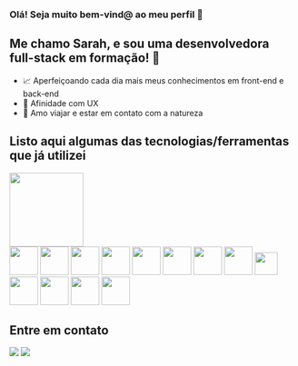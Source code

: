 ### Olá! Seja muito bem-vind@ ao meu perfil 👋

## Me chamo Sarah, e sou uma desenvolvedora full-stack em formação! :rocket:
- :chart_with_upwards_trend: Aperfeiçoando cada dia mais meus conhecimentos em front-end e back-end
- :pushpin: Afinidade com UX
- :cherry_blossom: Amo viajar e estar em contato com a natureza

## Listo aqui algumas das tecnologias/ferramentas que já utilizei
<div>
  <img height="130em" style="margin-rigth: 15px;" src="https://github-readme-stats.vercel.app/api/top-langs/?username=SarahBezerra&layout=compact&langs_count=7&theme=dracula"/>

  <div style="display: inline_block;">
    <img src="https://img.icons8.com/color/48/000000/javascript--v1.png" width="50px"/>
    <img src="https://img.icons8.com/color/48/000000/html-5--v1.png" width="50px"/>
    <img src="https://img.icons8.com/color/48/000000/css3.png" width="50px"/>
    <img src="https://img.icons8.com/ultraviolet/80/000000/react--v1.png" width="50px"/>
    <img src="https://img.icons8.com/fluency/2x/typescript.png" width="50px">
    <img src="https://img.icons8.com/fluency/48/000000/node-js.png" width="50px"/>
    <img src="https://img.icons8.com/color/48/000000/mongodb.png" width=50px />
    <img src="https://img.icons8.com/color/48/000000/postgreesql.png" width=50px />
    <img src="https://nx.dev/documentation/shared/jest-logo.png" width="40px"/>
    <img src="https://img.icons8.com/fluency/48/000000/visual-studio-code-2019.png" width="50px"/>
    <img src="https://img.icons8.com/color/2x/git.png" width="50px"/>    
    <img src="https://img.icons8.com/color/2x/figma.png" width="50px"/>
    <img src="https://img.icons8.com/color/48/000000/linux--v1.png" width="50px"/>
  </div>
</div>

## Entre em contato
<a href = "mailto:sarahbezerra@gmail.com"><img src="https://img.shields.io/badge/-Gmail-%23333?style=for-the-badge&logo=gmail&logoColor=white&color=red" target="_blank"></a>
<a href="www.linkedin.com/in/sarah-bezerra-dev-web" target="_blank"><img src="https://img.shields.io/badge/-LinkedIn-%230077B5?style=for-the-badge&logo=linkedin&logoColor=white" target="_blank"></a>
